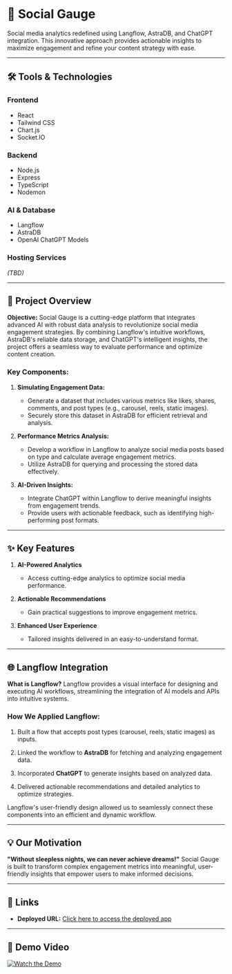 # 🎯 **Social Gauge**

Social media analytics redefined using Langflow, AstraDB, and ChatGPT integration. This innovative approach provides actionable insights to maximize engagement and refine your content strategy with ease.

---

## 🛠️ **Tools & Technologies**

### **Frontend**

- React
- Tailwind CSS
- Chart.js
- Socket.IO

### **Backend**

- Node.js
- Express
- TypeScript
- Nodemon

### **AI & Database**

- Langflow
- AstraDB
- OpenAI ChatGPT Models

### **Hosting Services**

_(TBD)_

---

## 📖 **Project Overview**

**Objective:** Social Gauge is a cutting-edge platform that integrates advanced AI with robust data analysis to revolutionize social media engagement strategies. By combining Langflow's intuitive workflows, AstraDB's reliable data storage, and ChatGPT's intelligent insights, the project offers a seamless way to evaluate performance and optimize content creation.

### **Key Components:**

1. **Simulating Engagement Data:**

   - Generate a dataset that includes various metrics like likes, shares, comments, and post types (e.g., carousel, reels, static images).
   - Securely store this dataset in AstraDB for efficient retrieval and analysis.

2. **Performance Metrics Analysis:**

   - Develop a workflow in Langflow to analyze social media posts based on type and calculate average engagement metrics.
   - Utilize AstraDB for querying and processing the stored data effectively.

3. **AI-Driven Insights:**
   - Integrate ChatGPT within Langflow to derive meaningful insights from engagement trends.
   - Provide users with actionable feedback, such as identifying high-performing post formats.

---

## ✨ **Key Features**

1. **AI-Powered Analytics**

   - Access cutting-edge analytics to optimize social media performance.

2. **Actionable Recommendations**

   - Gain practical suggestions to improve engagement metrics.

3. **Enhanced User Experience**
   - Tailored insights delivered in an easy-to-understand format.

---

## 🌐 **Langflow Integration**

**What is Langflow?**
Langflow provides a visual interface for designing and executing AI workflows, streamlining the integration of AI models and APIs into intuitive systems.

### **How We Applied Langflow:**

1. Built a flow that accepts post types (carousel, reels, static images) as inputs.

2. Linked the workflow to **AstraDB** for fetching and analyzing engagement data.

3. Incorporated **ChatGPT** to generate insights based on analyzed data.

4. Delivered actionable recommendations and detailed analytics to optimize strategies.

Langflow's user-friendly design allowed us to seamlessly connect these components into an efficient and dynamic workflow.

---

## 💡 **Our Motivation**

**"Without sleepless nights, we can never achieve dreams!"**
Social Gauge is built to transform complex engagement metrics into meaningful, user-friendly insights that empower users to make informed decisions.

---

## 🔗 **Links**

- **Deployed URL:** [Click here to access the deployed app](https://socialgauge.netlify.app/)

---

## 🎥 **Demo Video**

[![Watch the Demo](https://img.youtube.com/vi/Z10PZcUL9K0/0.jpg)](https://www.youtube.com/watch?v=Z10PZcUL9K0) 

